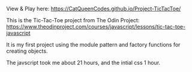 
View & Play here: https://CatQueenCodes.github.io/Project-TicTacToe/ 

This is the Tic-Tac-Toe project from The Odin Project: https://www.theodinproject.com/courses/javascript/lessons/tic-tac-toe-javascript 


It is my first project using the module pattern and factory functions for creating objects. 

The javscript took me about 21 hours, and the intial css 1 hour. 
